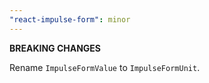 ```yaml
---
"react-impulse-form": minor
---
```


**BREAKING CHANGES**

Rename `ImpulseFormValue` to `ImpulseFormUnit`.

